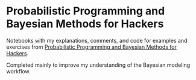 # Probabilistic Programming and Bayesian Methods for Hackers 

Notebooks with my explanations, comments, and code for examples and exercises from [Probabilistic Programming and Bayesian Methods for Hackers](https://github.com/CamDavidsonPilon/Probabilistic-Programming-and-Bayesian-Methods-for-Hackers). 

Completed mainly to improve my understanding of the Bayesian modeling workflow. 